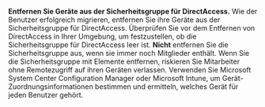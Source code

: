 **Entfernen Sie Geräte aus der Sicherheitsgruppe für DirectAccess.** Wie der Benutzer erfolgreich migrieren, entfernen Sie ihre Geräte aus der Sicherheitsgruppe für DirectAccess. Überprüfen Sie vor dem Entfernen von DirectAccess in Ihrer Umgebung, um festzustellen, ob die Sicherheitsgruppe für DirectAccess leer ist. **Nicht** entfernen Sie die Sicherheitsgruppe aus, wenn sie immer noch Mitglieder enthält. Wenn Sie die Sicherheitsgruppe mit Elemente entfernen, riskieren Sie Mitarbeiter ohne Remotezugriff auf ihren Geräten verlassen. Verwenden Sie Microsoft System Center Configuration Manager oder Microsoft Intune, um Gerät-Zuordnungsinformationen bestimmen und ermitteln, welches Gerät für jeden Benutzer gehört. 